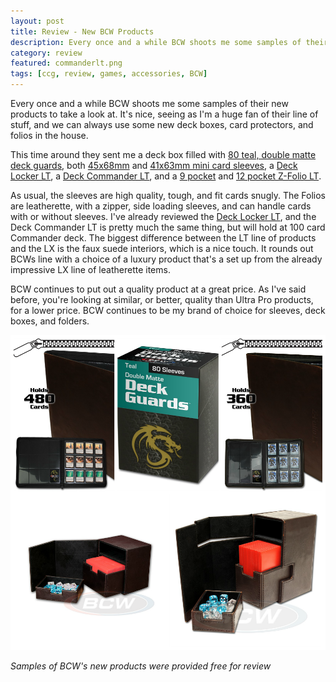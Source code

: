 ```yaml
---
layout: post
title: Review - New BCW Products
description: Every once and a while BCW shoots me some samples of their new products to take a look at. It's nice, seeing as I'm a huge fan of their line of stuff.
category: review
featured: commanderlt.png
tags: [ccg, review, games, accessories, BCW]
---
```


Every once and a while BCW shoots me some samples of their new products to take a look at. It's nice, seeing as I'm a huge fan of their line of stuff, and we can always use some new deck boxes, card protectors, and folios in the house.

This time around they sent me a deck box filled with [80 teal, double matte deck guards](http://www.bcwsupplies.com/cat/deck-guard-m80-teal), both [45x68mm](http://www.bcwsupplies.com/cat/board-game-sleeves-45x68) and [41x63mm mini card sleeves](http://www.bcwsupplies.com/cat/board-game-sleeves-41x63), a [Deck Locker LT](http://www.bcwsupplies.com/deck-case-locker-lt-brown), a [Deck Commander LT](http://www.bcwsupplies.com/deck-case-commander-locker-lt-brown), and a [9 pocket](http://www.bcwsupplies.com/cat/card-game-supply/card-folder/9-pocket-zipper-folio-lt-brown) and [12 pocket Z-Folio LT](http://www.bcwsupplies.com/cat/card-game-supply/card-folder/12-pocket-zipper-folio-lt-brown).

As usual, the sleeves are high quality, tough, and fit cards snugly. The Folios are leatherette, with a zipper, side loading sleeves, and can handle cards with or without sleeves. I've already reviewed the [Deck Locker LT](http://www.purplepawn.com/2015/04/second-lookbcw-deck-locker-play-mats-inner-sleeves-and-more/), and the Deck Commander LT is pretty much the same thing, but will hold at 100 card Commander deck. The biggest difference between the LT line of products and the LX is the faux suede interiors, which is a nice touch. It rounds out BCWs line with a choice of a luxury product that's a set up from the already impressive LX line of leatherette items.

BCW continues to put out a quality product at a great price. As I've said before, you're looking at similar, or better, quality than Ultra Pro products, for a lower price. BCW continues to be my brand of choice for sleeves, deck boxes, and folders.

![BCW Products](/images/BCW.png)

*Samples of BCW's new products were provided free for review*
